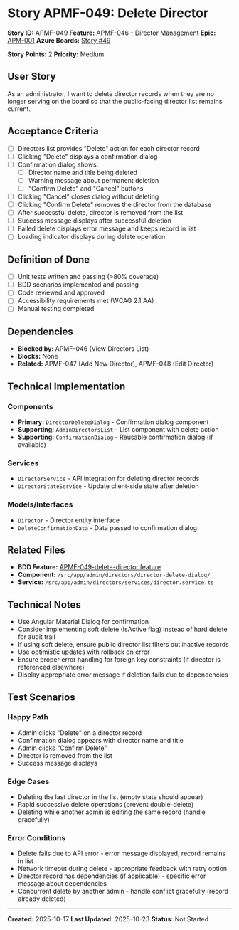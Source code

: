 # Story APMF-049: Delete Director

**Story ID:** APMF-049
**Feature:** [APMF-046 - Director Management](../features/apm/APMF-046-director-management.md)
**Epic:** [APM-001](../epics/APM-001-admin-people-management.md)
**Azure Boards:** [Story #49](https://dev.azure.com/rsalit1516/Hoops/_workitems/edit/49)

**Story Points:** 2
**Priority:** Medium

## User Story

As an administrator, I want to delete director records when they are no longer serving on the board so that the public-facing director list remains current.

## Acceptance Criteria

- [ ] Directors list provides "Delete" action for each director record
- [ ] Clicking "Delete" displays a confirmation dialog
- [ ] Confirmation dialog shows:
  - [ ] Director name and title being deleted
  - [ ] Warning message about permanent deletion
  - [ ] "Confirm Delete" and "Cancel" buttons
- [ ] Clicking "Cancel" closes dialog without deleting
- [ ] Clicking "Confirm Delete" removes the director from the database
- [ ] After successful delete, director is removed from the list
- [ ] Success message displays after successful deletion
- [ ] Failed delete displays error message and keeps record in list
- [ ] Loading indicator displays during delete operation

## Definition of Done

- [ ] Unit tests written and passing (>80% coverage)
- [ ] BDD scenarios implemented and passing
- [ ] Code reviewed and approved
- [ ] Accessibility requirements met (WCAG 2.1 AA)
- [ ] Manual testing completed

## Dependencies

- **Blocked by:** APMF-046 (View Directors List)
- **Blocks:** None
- **Related:** APMF-047 (Add New Director), APMF-048 (Edit Director)

## Technical Implementation

### Components

- **Primary:** `DirectorDeleteDialog` - Confirmation dialog component
- **Supporting:** `AdminDirectorsList` - List component with delete action
- **Supporting:** `ConfirmationDialog` - Reusable confirmation dialog (if available)

### Services

- `DirectorService` - API integration for deleting director records
- `DirectorStateService` - Update client-side state after deletion

### Models/Interfaces

- `Director` - Director entity interface
- `DeleteConfirmationData` - Data passed to confirmation dialog

## Related Files

- **BDD Feature:** [APMF-049-delete-director.feature](../features/apm/APMF-049-delete-director.feature)
- **Component:** `/src/app/admin/directors/director-delete-dialog/`
- **Service:** `/src/app/admin/directors/services/director.service.ts`

## Technical Notes

- Use Angular Material Dialog for confirmation
- Consider implementing soft delete (IsActive flag) instead of hard delete for audit trail
- If using soft delete, ensure public director list filters out inactive records
- Use optimistic updates with rollback on error
- Ensure proper error handling for foreign key constraints (if director is referenced elsewhere)
- Display appropriate error message if deletion fails due to dependencies

## Test Scenarios

### Happy Path

- Admin clicks "Delete" on a director record
- Confirmation dialog appears with director name and title
- Admin clicks "Confirm Delete"
- Director is removed from the list
- Success message displays

### Edge Cases

- Deleting the last director in the list (empty state should appear)
- Rapid successive delete operations (prevent double-delete)
- Deleting while another admin is editing the same record (handle gracefully)

### Error Conditions

- Delete fails due to API error - error message displayed, record remains in list
- Network timeout during delete - appropriate feedback with retry option
- Director record has dependencies (if applicable) - specific error message about dependencies
- Concurrent delete by another admin - handle conflict gracefully (record already deleted)

---

**Created:** 2025-10-17
**Last Updated:** 2025-10-23
**Status:** Not Started
